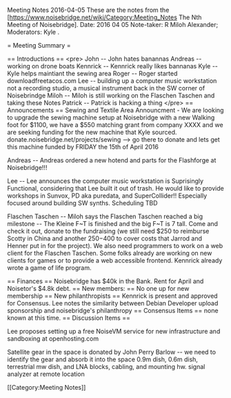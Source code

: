 Meeting Notes 2016-04-05 
 These are the notes from the [https://www.noisebridge.net/wiki/Category:Meeting_Notes The Nth Meeting of Noisebridge]. 
Date: 2016 04 05  Note-taker: R Miloh Alexander; Moderators: Kyle .

= Meeting Summary =

== Introductions == 
&lt;pre>
John -- John hates banannas
Andreas -- working on drone boats
Kennrick -- Kennrick really likes bannanas
Kyle -- Kyle helps maintiant the sewing area
Roger -- Roger started downloadfreetacos.com
Lee -- building up a computer music workstation not a recording studio, a musical instrument back in the SW corner of Noisebrindge
Miloh -- Miloh is still working on the Flaschen Taschen and taking these Notes
Patrick -- Patrick is hacking a thing
&lt;/pre>
== Announcements ==
Sewing and Textile Area Announcment - We are looking to upgrade the sewing machine setup at Noisebridge with a new Walking foot for $1100, we have a $550 matching grant from company XXXX and we are seeking funding for the new machine that Kyle sourced.
donate.noisebridge.net/projects/sewing --> go there to donate and lets get this machine funded by FRIDAY the 15th of April 2016

Andreas -- Andreas ordered a new hotend and parts for the Flashforge at Noisebridge!!!

Lee -- Lee announces the computer music workstation is Suprisingly Functional, considering that Lee built it out of trash.  He would like to provide workshops in Sunvox, PD aka puredata, and SuperCollider!!  Especially focused around building SW synths. Scheduling TBD
 
Flaschen Taschen -- Miloh says the Flaschen Taschen reached a big milestone -- The Kleine F~T is finished and the big F~T is 7 tall. Come and check it out, donate to the fundraising (we still need $250 to reimburse Scotty in China and another $250-$400 to cover costs that Jarrod and Henner put in for the project). We also need programmers to work on a web client for the Flaschen Taschen. Some folks already are working on new clients for games or to provide a web accessible frontend. Kennrick already wrote a game of life program.

== Finances == 
Noisebridge has $40k in the Bank.  Rent for April and Noisetor's $4.8k debt. 
== New members: ==
No one up for new membership
== New philanthropists ==
Kennrick is present and approved for Consensus.  Lee notes the similarity between Debian Developer upload sponsorship and noisebridge's philanthropy 
== Consensus Items ==
 none known at this time.
== Discussion Items ==

Lee proposes setting up a free NoiseVM service for new infrastructure and sandboxing at openhosting.com 

Satellite gear in the space is donated by John Perry Barlow  -- we need to identify the gear and absorb it into the space 0.9m dish, 0.6m dish, terrestrial mw dish, and LNA blocks, cabling, and mounting hw. signal analyzer at remote location






[[Category:Meeting Notes]]